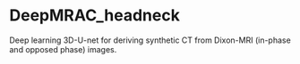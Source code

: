 # DeepMRAC_headneck

Deep learning 3D-U-net for deriving synthetic CT from Dixon-MRI (in-phase and opposed phase) images.
